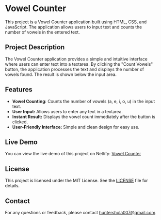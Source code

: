 # Vowel Counter

This project is a Vowel Counter application built using HTML, CSS, and JavaScript. The application allows users to input text and counts the number of vowels in the entered text.

## Project Description

The Vowel Counter application provides a simple and intuitive interface where users can enter text into a textarea. By clicking the "Count Vowels" button, the application processes the text and displays the number of vowels found. The result is shown below the input area.

## Features

- **Vowel Counting:** Counts the number of vowels (a, e, i, o, u) in the input text.
- **User Input:** Allows users to enter any text in a textarea.
- **Instant Result:** Displays the vowel count immediately after the button is clicked.
- **User-Friendly Interface:** Simple and clean design for easy use.

## Live Demo

You can view the live demo of this project on Netlify:
[Vowel Counter](https://vowel-counts.netlify.app/)

## License

This project is licensed under the MIT License. See the [LICENSE](LICENSE) file for details.

## Contact

For any questions or feedback, please contact [huntershola007@gmail.com](mailto:huntershola007@gmail.com).

